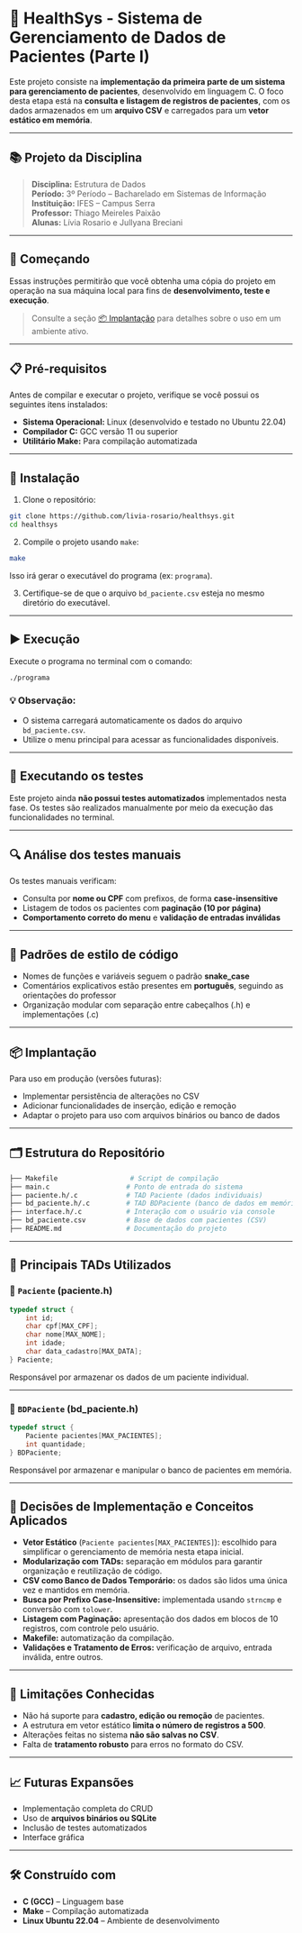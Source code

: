 # 🏥 HealthSys - Sistema de Gerenciamento de Dados de Pacientes (Parte I)

Este projeto consiste na **implementação da primeira parte de um sistema para gerenciamento de pacientes**, desenvolvido em linguagem C. O foco desta etapa está na **consulta e listagem de registros de pacientes**, com os dados armazenados em um **arquivo CSV** e carregados para um **vetor estático em memória**.

---

## 📚 Projeto da Disciplina

> **Disciplina:** Estrutura de Dados  
> **Período:** 3º Período – Bacharelado em Sistemas de Informação  
> **Instituição:** IFES – Campus Serra  
> **Professor:** Thiago Meireles Paixão  
> **Alunas:** Lívia Rosario e Jullyana Breciani

---

## 🚀 Começando

Essas instruções permitirão que você obtenha uma cópia do projeto em operação na sua máquina local para fins de **desenvolvimento, teste e execução**.

> Consulte a seção [📦 Implantação](#-implantação) para detalhes sobre o uso em um ambiente ativo.

---

## 📋 Pré-requisitos

Antes de compilar e executar o projeto, verifique se você possui os seguintes itens instalados:

- **Sistema Operacional:** Linux (desenvolvido e testado no Ubuntu 22.04)
- **Compilador C:** GCC versão 11 ou superior
- **Utilitário Make:** Para compilação automatizada

---

## 🔧 Instalação

1. Clone o repositório:

```bash
git clone https://github.com/livia-rosario/healthsys.git
cd healthsys
```

2. Compile o projeto usando `make`:

```bash
make
```

Isso irá gerar o executável do programa (ex: `programa`).

3. Certifique-se de que o arquivo `bd_paciente.csv` esteja no mesmo diretório do executável.

---

## ▶️ Execução

Execute o programa no terminal com o comando:

```bash
./programa
```

### 💡 Observação:
- O sistema carregará automaticamente os dados do arquivo `bd_paciente.csv`.
- Utilize o menu principal para acessar as funcionalidades disponíveis.

---

## 🧪 Executando os testes

Este projeto ainda **não possui testes automatizados** implementados nesta fase. Os testes são realizados manualmente por meio da execução das funcionalidades no terminal.

---

## 🔍 Análise dos testes manuais

Os testes manuais verificam:

- Consulta por **nome ou CPF** com prefixos, de forma **case-insensitive**
- Listagem de todos os pacientes com **paginação (10 por página)**
- **Comportamento correto do menu** e **validação de entradas inválidas**

---

## 🎨 Padrões de estilo de código

- Nomes de funções e variáveis seguem o padrão **snake_case**
- Comentários explicativos estão presentes em **português**, seguindo as orientações do professor
- Organização modular com separação entre cabeçalhos (.h) e implementações (.c)

---

## 📦 Implantação

Para uso em produção (versões futuras):

- Implementar persistência de alterações no CSV
- Adicionar funcionalidades de inserção, edição e remoção
- Adaptar o projeto para uso com arquivos binários ou banco de dados

---

## 🗂️ Estrutura do Repositório

```bash
├── Makefile                  # Script de compilação
├── main.c                   # Ponto de entrada do sistema
├── paciente.h/.c            # TAD Paciente (dados individuais)
├── bd_paciente.h/.c         # TAD BDPaciente (banco de dados em memória)
├── interface.h/.c           # Interação com o usuário via console
├── bd_paciente.csv          # Base de dados com pacientes (CSV)
├── README.md                # Documentação do projeto
```

---

## 🧱 Principais TADs Utilizados

### 🔹 `Paciente` (paciente.h)

```c
typedef struct {
    int id;
    char cpf[MAX_CPF];
    char nome[MAX_NOME];
    int idade;
    char data_cadastro[MAX_DATA];
} Paciente;
```

Responsável por armazenar os dados de um paciente individual.

---

### 🔹 `BDPaciente` (bd_paciente.h)

```c
typedef struct {
    Paciente pacientes[MAX_PACIENTES];
    int quantidade;
} BDPaciente;
```

Responsável por armazenar e manipular o banco de pacientes em memória.

---

## 🧠 Decisões de Implementação e Conceitos Aplicados

- **Vetor Estático** (`Paciente pacientes[MAX_PACIENTES]`): escolhido para simplificar o gerenciamento de memória nesta etapa inicial.
- **Modularização com TADs:** separação em módulos para garantir organização e reutilização de código.
- **CSV como Banco de Dados Temporário:** os dados são lidos uma única vez e mantidos em memória.
- **Busca por Prefixo Case-Insensitive:** implementada usando `strncmp` e conversão com `tolower`.
- **Listagem com Paginação:** apresentação dos dados em blocos de 10 registros, com controle pelo usuário.
- **Makefile:** automatização da compilação.
- **Validações e Tratamento de Erros:** verificação de arquivo, entrada inválida, entre outros.

---

## 📌 Limitações Conhecidas

- Não há suporte para **cadastro, edição ou remoção** de pacientes.
- A estrutura em vetor estático **limita o número de registros a 500**.
- Alterações feitas no sistema **não são salvas no CSV**.
- Falta de **tratamento robusto** para erros no formato do CSV.

---

## 📈 Futuras Expansões

- Implementação completa do CRUD
- Uso de **arquivos binários ou SQLite**
- Inclusão de testes automatizados
- Interface gráfica 

---

## 🛠️ Construído com

- **C (GCC)** – Linguagem base  
- **Make** – Compilação automatizada  
- **Linux Ubuntu 22.04** – Ambiente de desenvolvimento

